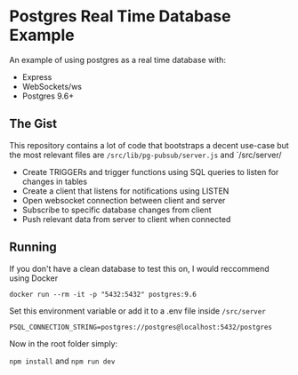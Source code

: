 # Postgres Real Time Database Example

An example of using postgres as a real time database with:

- Express
- WebSockets/ws
- Postgres 9.6+

## The Gist

This repository contains a lot of code that bootstraps a decent use-case but the most relevant files are 
`/src/lib/pg-pubsub/server.js` and `/src/server/

- Create TRIGGERs and trigger functions using SQL queries to listen for changes in tables
- Create a client that listens for notifications using LISTEN
- Open websocket connection between client and server
- Subscribe to specific database changes from client
- Push relevant data from server to client when connected

## Running

If you don't have a clean database to test this on, I would reccommend using Docker

```
docker run --rm -it -p "5432:5432" postgres:9.6
```

Set this environment variable or add it to a .env file inside `/src/server`

```
PSQL_CONNECTION_STRING=postgres://postgres@localhost:5432/postgres
```

Now in the root folder simply:

`npm install` and `npm run dev`